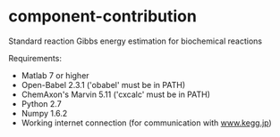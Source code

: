 component-contribution
======================

Standard reaction Gibbs energy estimation for biochemical reactions

Requirements:
* Matlab 7 or higher
* Open-Babel 2.3.1 ('obabel' must be in PATH)
* ChemAxon's Marvin 5.11 ('cxcalc' must be in PATH)
* Python 2.7
* Numpy 1.6.2
* Working internet connection (for communication with www.kegg.jp)
